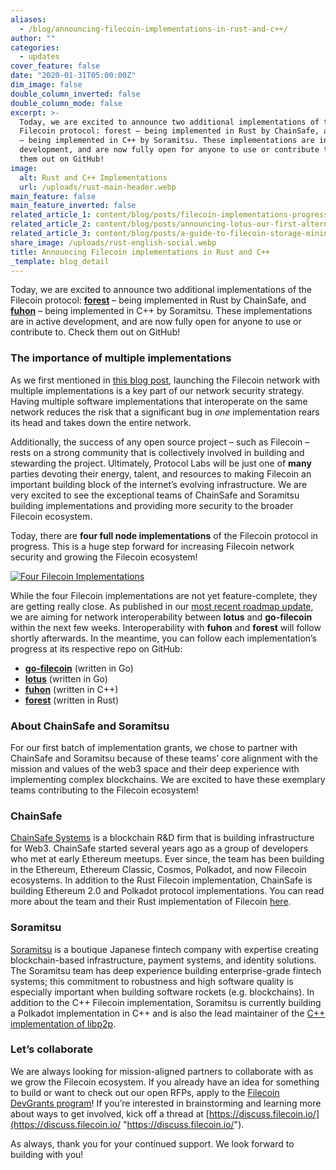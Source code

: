 ```yaml
---
aliases:
  - /blog/announcing-filecoin-implementations-in-rust-and-c++/
author: ""
categories:
  - updates
cover_feature: false
date: "2020-01-31T05:00:00Z"
dim_image: false
double_column_inverted: false
double_column_mode: false
excerpt: >-
  Today, we are excited to announce two additional implementations of the
  Filecoin protocol: forest – being implemented in Rust by ChainSafe, and fuhon
  – being implemented in C++ by Soramitsu. These implementations are in active
  development, and are now fully open for anyone to use or contribute to. Check
  them out on GitHub!
image:
  alt: Rust and C++ Implementations
  url: /uploads/rust-main-header.webp
main_feature: false
main_feature_inverted: false
related_article_1: content/blog/posts/filecoin-implementations-progress-update.en.md
related_article_2: content/blog/posts/announcing-lotus-our-first-alternate-filecoin-implementation.en.md
related_article_3: content/blog/posts/a-guide-to-filecoin-storage-mining.en.md
share_image: /uploads/rust-english-social.webp
title: Announcing Filecoin implementations in Rust and C++
_template: blog_detail
---
```


Today, we are excited to announce two additional implementations of the Filecoin protocol: [**forest**](https://github.com/ChainSafe/forest) – being implemented in Rust by ChainSafe, and [**fuhon**](https://github.com/filecoin-project/cpp-filecoin) – being implemented in C++ by Soramitsu. These implementations are in active development, and are now fully open for anyone to use or contribute to. Check them out on GitHub!

### The importance of multiple implementations

As we first mentioned in [this blog post](https://filecoin.io/blog/announcing-lotus/), launching the Filecoin network with multiple implementations is a key part of our network security strategy. Having multiple software implementations that interoperate on the same network reduces the risk that a significant bug in _one_ implementation rears its head and takes down the entire network.

Additionally, the success of any open source project – such as Filecoin – rests on a strong community that is collectively involved in building and stewarding the project. Ultimately, Protocol Labs will be just one of **many** parties devoting their energy, talent, and resources to making Filecoin an important building block of the internet’s evolving infrastructure. We are very excited to see the exceptional teams of ChainSafe and Soramitsu building implementations and providing more security to the broader Filecoin ecosystem.

Today, there are **four full node implementations** of the Filecoin protocol in progress. This is a huge step forward for increasing Filecoin network security and growing the Filecoin ecosystem!

[![Four Filecoin Implementations](https://filecoin.io/vintage/images/blog/four-implementations.png)](https://filecoin.io/vintage/images/blog/four-implementations.png)

While the four Filecoin implementations are not yet feature-complete, they are getting really close. As published in our [most recent roadmap update](https://filecoin.io/blog/testnet-phase-2-update/), we are aiming for network interoperability between **lotus** and **go-filecoin** within the next few weeks. Interoperability with **fuhon** and **forest** will follow shortly afterwards. In the meantime, you can follow each implementation’s progress at its respective repo on GitHub:

- [**go-filecoin**](https://github.com/filecoin-project/go-filecoin) (written in Go)
- [**lotus**](https://github.com/filecoin-project/lotus) (written in Go)
- [**fuhon**](https://github.com/filecoin-project/cpp-filecoin) (written in C++)
- [**forest**](https://github.com/ChainSafe/forest) (written in Rust)

### About ChainSafe and Soramitsu

For our first batch of implementation grants, we chose to partner with ChainSafe and Soramitsu because of these teams’ core alignment with the mission and values of the web3 space and their deep experience with implementing complex blockchains. We are excited to have these exemplary teams contributing to the Filecoin ecosystem!

### ChainSafe

[ChainSafe Systems](https://chainsafe.io/) is a blockchain R&D firm that is building infrastructure for Web3. ChainSafe started several years ago as a group of developers who met at early Ethereum meetups. Ever since, the team has been building in the Ethereum, Ethereum Classic, Cosmos, Polkadot, and now Filecoin ecosystems. In addition to the Rust Filecoin implementation, ChainSafe is building Ethereum 2.0 and Polkadot protocol implementations. You can read more about the team and their Rust implementation of Filecoin [here](https://medium.com/chainsafe-systems/announcing-forest-chainsafes-implementation-of-filecoin-in-rust-675d176be517).

### Soramitsu

[Soramitsu](https://soramitsu.co.jp/) is a boutique Japanese fintech company with expertise creating blockchain-based infrastructure, payment systems, and identity solutions. The Soramitsu team has deep experience building enterprise-grade fintech systems; this commitment to robustness and high software quality is especially important when building software rockets (e.g. blockchains). In addition to the C++ Filecoin implementation, Soramitsu is currently building a Polkadot implementation in C++ and is also the lead maintainer of the [C++ implementation of libp2p](https://github.com/soramitsu/libp2p).

### Let’s collaborate

We are always looking for mission-aligned partners to collaborate with as we grow the Filecoin ecosystem. If you already have an idea for something to build or want to check out our open RFPs, apply to the [Filecoin DevGrants program](https://filecoin.io/grants/)! If you’re interested in brainstorming and learning more about ways to get involved, kick off a thread at [https://discuss.filecoin.io/](https://discuss.filecoin.io/ "https://discuss.filecoin.io/").

As always, thank you for your continued support. We look forward to building with you!
